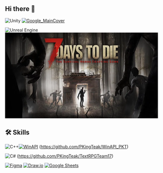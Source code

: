 ## Hi there 👋
![Unity](https://img.shields.io/badge/Unity-100000?style=for-the-badge&logo=unity&logoColor=white)
[<img width="1920" height="1080" alt="Google_MainCover" src="https://github.com/user-attachments/assets/0d61beaa-d748-46f0-9a05-635cb155e16e"/>](https://github.com/PKingTeak/Forge_Idle_mine)




![Unreal Engine](https://img.shields.io/badge/Unreal-0E1128?style=for-the-badge&logo=unrealengine&logoColor=white)
[![7DaysToDie](https://github.com/PKingTeak/PKingTeak/raw/main/Docs/7DaysToDie.png)](https://github.com/PKingTeak/7days-to-survive-END-)



##  🛠 Skills
![C++](https://img.shields.io/badge/C++-00599C?style=for-the-badge&logo=cplusplus&logoColor=white)[![WinAPI](https://img.shields.io/badge/WinAPI-0078D6?style=for-the-badge&logo=windows&logoColor=white)](https://github.com/PKingTeak/WinAPI_PKT)
(https://github.com/PKingTeak/WinAPI_PKT)

![C#](https://img.shields.io/badge/C%23-239120?style=for-the-badge&logo=csharp&logoColor=white)
(https://github.com/PKingTeak/TextRPGTeam17)

[![Figma](https://img.shields.io/badge/Figma-F24E1E?style=for-the-badge&logo=figma&logoColor=white)](https://www.figma.com/)
[![Draw.io](https://img.shields.io/badge/Draw.io-F08705?style=for-the-badge&logo=diagramsdotnet&logoColor=white)](https://app.diagrams.net/)
[![Google Sheets](https://img.shields.io/badge/Google%20Sheets-34A853?style=for-the-badge&logo=googlesheets&logoColor=white)](https://docs.google.com/spreadsheets/)



<!--
**PKingTeak/PKingTeak** is a ✨ _special_ ✨ repository because its `README.md` (this file) appears on your GitHub profile.

Here are some ideas to get you started:



- 🔭 I’m currently working on ...## 🛠 Tech Stack
## 🛠 Tech Stack
- 🎯 C++
- 🎯 C#
- 🎮 Unity
- 🎮 Unreal Engine

- 🌱 I’m currently learning ...
- 👯 I’m looking to collaborate on ...
- 🤔 I’m looking for help with ...
- 💬 Ask me about ...
- 📫 How to reach me: ...
- 😄 Pronouns: ...
- ⚡ Fun fact: ...
-->
